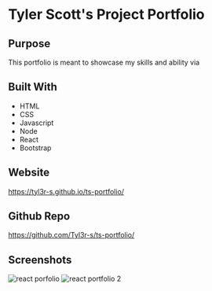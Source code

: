 # Tyler Scott's Project Portfolio

## Purpose
This portfolio is meant to showcase my skills and ability via

## Built With
* HTML
* CSS
* Javascript
* Node
* React
* Bootstrap

## Website
https://tyl3r-s.github.io/ts-portfolio/

## Github Repo
https://github.com/Tyl3r-s/ts-portfolio/

## Screenshots

![react porfolio](https://user-images.githubusercontent.com/103789071/191660417-0c92f180-cb34-46f2-a680-5ee753c80491.png)
![react portfolio 2](https://user-images.githubusercontent.com/103789071/191660421-899b28f1-5e87-43ab-b7c1-fc6c060bdbe9.png)
